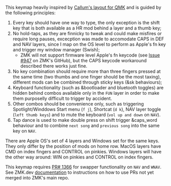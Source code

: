 This keymap heavily inspired by [Callum's layout for QMK](https://github.com/qmk/qmk_firmware/blob/master/users/callum/readme.md) and is guided by the following principles:

01. Every key should have one way to type, the only exception is the shift key that is both available as a HR mod behind a layer and a thumb key;
02. No hold-taps, as they are finnicky to tweak and could make misfires or require long pauses, excecption was made to accomodate CAPS in DEF and NAV layers, since I map on the OS level to perform as Apple's fn key and trigger my window manager (Swish);
    - ZMK will not support firmware level Apple's fn keycode (see [Issue #947](https://github.com/zmkfirmware/zmk/issues/947) on ZMK's GitHub), but the CAPS keycode workaround described there works just fine.
03. No key combination should require more than three fingers pressed at the same time (two thumbs and one finger should be the most taxing), different mods can be combined through sticky keys (&sk behaviours);
04. Keyboard functionality (such as &bootloader and bluetooth toggles) are hidden behind combos available only in the `FUN` layer in order to make them purposelly difficult to trigger by accident.
05. Other combos should be convenience only, such as triggering Spotlight/Winddows Start menu (`f j`), Shortcat (`d k`), NAV layer toggle (`left thumb keys`) and to mute the keyboard (`vol up and down` on `NAV`).
06. Tap dance is used to make double press on shift trigger &caps_word behaviour and to combine `next song` and `previous song` into the same key on `NAV`.

There are Apple OS's set of 4 layers and Windows set for the same keys. They only differ by the position of mods on home row. MacOS layers have CMD on index fingers and CONTROL on pinkies. Windows layers will have the other way around: WIN on pinkies and CONTROL on index fingers.

This keymap requires [PR# 1366](https://github.com/zmkfirmware/zmk/pull/1366) for swapper functionality on `NAV` and `WNAV`. See ZMK.dev [documentation](https://zmk.dev/docs/features/beta-testing) to instructions on how to use PRs not yet merged into ZMK's main repo.
